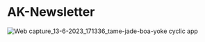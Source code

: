 # AK-Newsletter

![Web capture_13-6-2023_171336_tame-jade-boa-yoke cyclic app](https://github.com/ArkaKarmoker/AK-Newsletter/assets/91338507/757d718b-e48d-4955-aa99-e9eb4ccb9da2)
